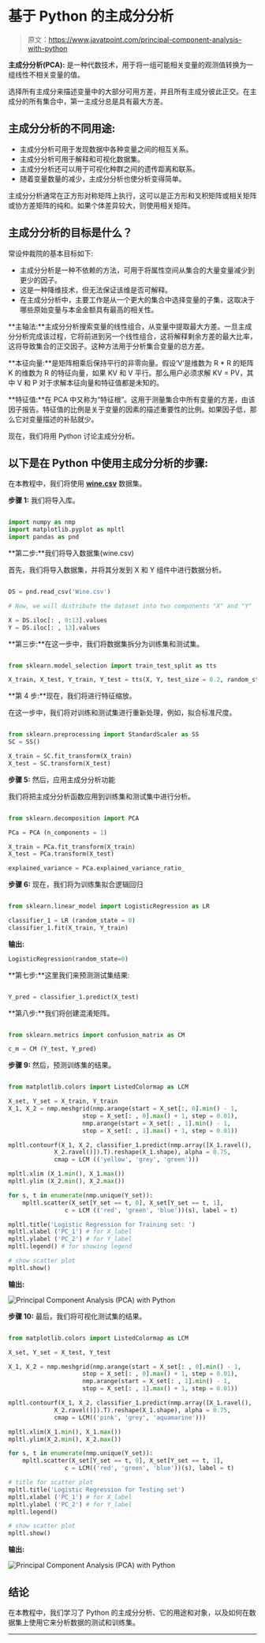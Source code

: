 # 基于 Python 的主成分分析

> 原文：<https://www.javatpoint.com/principal-component-analysis-with-python>

**主成分分析(PCA):** 是一种代数技术，用于将一组可能相关变量的观测值转换为一组线性不相关变量的值。

选择所有主成分来描述变量中的大部分可用方差，并且所有主成分彼此正交。在主成分的所有集合中，第一主成分总是具有最大方差。

## 主成分分析的不同用途:

*   主成分分析可用于发现数据中各种变量之间的相互关系。
*   主成分分析可用于解释和可视化数据集。
*   主成分分析还可以用于可视化种群之间的遗传距离和联系。
*   随着变量数量的减少，主成分分析也使分析变得简单。

主成分分析通常在正方形对称矩阵上执行，这可以是正方形和叉积矩阵或相关矩阵或协方差矩阵的纯和。如果个体差异较大，则使用相关矩阵。

## 主成分分析的目标是什么？

常设仲裁院的基本目标如下:

*   主成分分析是一种不依赖的方法，可用于将属性空间从集合的大量变量减少到更少的因子。
*   这是一种降维技术，但无法保证该维是否可解释。
*   在主成分分析中，主要工作是从一个更大的集合中选择变量的子集，这取决于哪些原始变量与本金金额具有最高的相关性。

**主轴法:**主成分分析搜索变量的线性组合，从变量中提取最大方差。一旦主成分分析完成该过程，它将前进到另一个线性组合，这将解释剩余方差的最大比率，这将导致集合的正交因子。这种方法用于分析集合变量的总方差。

**本征向量:**是矩阵相乘后保持平行的非零向量。假设‘V’是维数为 R * R 的矩阵 K 的维数为 R 的特征向量，如果 KV 和 V 平行。那么用户必须求解 KV = PV，其中 V 和 P 对于求解本征向量和特征值都是未知的。

**特征值:**在 PCA 中又称为“特征根”。这用于测量集合中所有变量的方差，由该因子报告。特征值的比例是关于变量的因素的描述重要性的比例。如果因子低，那么它对变量描述的补贴就少。

现在，我们将用 Python 讨论主成分分析。

## 以下是在 Python 中使用主成分分析的步骤:

在本教程中，我们将使用 [**wine.csv**](https://www.kaggle.com/sgus1318/winedata) 数据集。

**步骤 1:** 我们将导入库。

```py

import numpy as nmp
import matplotlib.pyplot as mpltl
import pandas as pnd

```

**第二步:**我们将导入数据集(wine.csv)

首先，我们将导入数据集，并将其分发到 X 和 Y 组件中进行数据分析。

```py

DS = pnd.read_csv('Wine.csv')

# Now, we will distribute the dataset into two components "X" and "Y"

X = DS.iloc[: , 0:13].values
Y = DS.iloc[: , 13].values

```

**第三步:**在这一步中，我们将数据集拆分为训练集和测试集。

```py

from sklearn.model_selection import train_test_split as tts

X_train, X_test, Y_train, Y_test = tts(X, Y, test_size = 0.2, random_state = 0)

```

**第 4 步:**现在，我们将进行特征缩放。

在这一步中，我们将对训练和测试集进行重新处理，例如，拟合标准尺度。

```py

from sklearn.preprocessing import StandardScaler as SS
SC = SS()

X_train = SC.fit_transform(X_train)
X_test = SC.transform(X_test)

```

**步骤 5:** 然后，应用主成分分析功能

我们将把主成分分析函数应用到训练集和测试集中进行分析。

```py

from sklearn.decomposition import PCA

PCa = PCA (n_components = 1)

X_train = PCa.fit_transform(X_train)
X_test = PCa.transform(X_test)

explained_variance = PCa.explained_variance_ratio_

```

**步骤 6:** 现在，我们将为训练集拟合逻辑回归

```py

from sklearn.linear_model import LogisticRegression as LR

classifier_1 = LR (random_state = 0)
classifier_1.fit(X_train, Y_train)

```

**输出:**

```py
LogisticRegression(random_state=0)

```

**第七步:**这里我们来预测测试集结果:

```py

Y_pred = classifier_1.predict(X_test)

```

**第八步:**我们将创建混淆矩阵。

```py

from sklearn.metrics import confusion_matrix as CM

c_m = CM (Y_test, Y_pred)

```

**步骤 9:** 然后，预测训练集的结果。

```py

from matplotlib.colors import ListedColormap as LCM

X_set, Y_set = X_train, Y_train
X_1, X_2 = nmp.meshgrid(nmp.arange(start = X_set[:, 0].min() - 1,
                     stop = X_set[: , 0].max() + 1, step = 0.01),
                     nmp.arange(start = X_set[: , 1].min() - 1,
                     stop = X_set[: , 1].max() + 1, step = 0.01))

mpltl.contourf(X_1, X_2, classifier_1.predict(nmp.array([X_1.ravel(),
             X_2.ravel()]).T).reshape(X_1.shape), alpha = 0.75,
             cmap = LCM (('yellow', 'grey', 'green')))

mpltl.xlim (X_1.min(), X_1.max())
mpltl.ylim (X_2.min(), X_2.max())

for s, t in enumerate(nmp.unique(Y_set)):
    mpltl.scatter(X_set[Y_set == t, 0], X_set[Y_set == t, 1],
                c = LCM (('red', 'green', 'blue'))(s), label = t)

mpltl.title('Logistic Regression for Training set: ')
mpltl.xlabel ('PC_1') # for X_label
mpltl.ylabel ('PC_2') # for Y_label
mpltl.legend() # for showing legend

# show scatter plot
mpltl.show()

```

**输出:**

![Principal Component Analysis (PCA) with Python](img/adb0f084a6347a3334a20dd311dba050.png)

**步骤 10:** 最后，我们将可视化测试集的结果。

```py

from matplotlib.colors import ListedColormap as LCM

X_set, Y_set = X_test, Y_test

X_1, X_2 = nmp.meshgrid(nmp.arange(start = X_set[: , 0].min() - 1,
                     stop = X_set[: , 0].max() + 1, step = 0.01),
                     nmp.arange(start = X_set[: , 1].min() - 1,
                     stop = X_set[: , 1].max() + 1, step = 0.01))

mpltl.contourf(X_1, X_2, classifier_1.predict(nmp.array([X_1.ravel(),
             X_2.ravel()]).T).reshape(X_1.shape), alpha = 0.75,
             cmap = LCM(('pink', 'grey', 'aquamarine')))

mpltl.xlim(X_1.min(), X_1.max())
mpltl.ylim(X_2.min(), X_2.max())

for s, t in enumerate(nmp.unique(Y_set)):
    mpltl.scatter(X_set[Y_set == t, 0], X_set[Y_set == t, 1],
                c = LCM(('red', 'green', 'blue'))(s), label = t)

# title for scatter plot
mpltl.title('Logistic Regression for Testing set')
mpltl.xlabel ('PC_1') # for X_label
mpltl.ylabel ('PC_2') # for Y_label
mpltl.legend()

# show scatter plot
mpltl.show()

```

**输出:**

![Principal Component Analysis (PCA) with Python](img/9df9cff947a4861eaec22d13e5858631.png)

## 结论

在本教程中，我们学习了 Python 的主成分分析、它的用途和对象，以及如何在数据集上使用它来分析数据的测试和训练集。

* * *